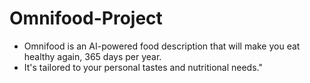 # Omnifood-Project
- Omnifood is an AI-powered food description that will make you eat healthy again, 365 days per year.
- It's tailored to your personal tastes and nutritional needs."
